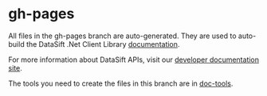 # gh-pages

All files in the gh-pages branch are auto-generated. They are used to auto-build the DataSift .Net Client Library [documentation](http://datasift.github.com/datasift-dotnet/ "DataSift .Net Client Library Documentation").

For more information about DataSift APIs, visit our [developer documentation site](http://dev.datasift.com/ "DataSift Developer site").

The tools you need to create the files in this branch are in [doc-tools](https://github.com/datasift/datasift-dotnet/tree/gh-pages/doc-tools "doc-tools").
